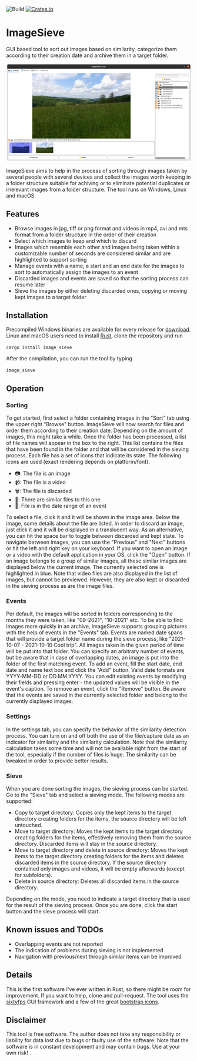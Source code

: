 ![Build](https://github.com/Futsch1/image-sieve/workflows/Build/badge.svg)
[![Crates.io](https://img.shields.io/crates/v/image_sieve.svg)](https://crates.io/crates/image_sieve)

# ImageSieve
GUI based tool to sort out images based on similarity, categorize them according to their creation date and archive them in a target folder.

![Screenshot](doc/screenshot.png?raw=true "ImageSieve")

ImageSieve aims to help in the process of sorting through images taken by several people with several devices and collect the images worth keeping in a folder structure suitable for achiving or to eliminate potential duplicates or irrelevant images from a folder structure. The tool runs on Windows, Linux and macOS.

## Features
- Browse images in jpg, tiff or png format and videos in mp4, avi and mts format from a folder structure in the order of their creation
- Select which images to keep and which to discard
- Images which resemble each other and images being taken within a customizable number of seconds are considered similar and are highlighted to support sorting
- Manage events with a name, a start and an end date for the images to sort to automatically assign the images to an event
- Discarded images and events are saved so that the sorting process can resume later
- Sieve the images by either deleting discarded ones, copying or moving kept images to a target folder

## Installation
Precompiled Windows binaries are available for every release for [download](https://github.com/Futsch1/image-sieve/releases). Linux and macOS users need to install [Rust](https://rustup.rs/), clone the repository and run

``` cargo install image_sieve ```

After the compilation, you can run the tool by typing

``` image_sieve ```

## Operation

### Sorting
To get started, first select a folder containing images in the "Sort" tab using the upper right "Browse" button. ImageSieve will now search for files and order them according to their creation date. Depending on the amount of images, this might take a while.
Once the folder has been processed, a list of file names will appear in the box to the right. This list contains the files that have been found in the folder and that will be considered in the sieving process. Each file has a set of icons that indicate its state. 
The following icons are used (exact rendering depends on platform/font):
- &#x1F4F7;: The file is an image
- &#x1F4F9;: The file is a video
- &#x1F5D1;: The file is discarded
- &#x1F500;: There are similar files to this one
- &#x1F4C5;: File is in the date range of an event

To select a file, click it and it will be shown in the image area. Below the image, some details about the file are listed. In order to discard an image, just click it and it will be displayed in a translucent way. As an alternative, you can hit the space bar to toggle between discarded and kept state. To navigate between images, you can use the "Previous" and "Next" buttons or hit the left and right key on your keyboard.
If you want to open an image or a video with the default application in your OS, click the "Open" button.
If an image belongs to a group of similar images, all these similar images are displayed below the current image. The currently selected one is highlighted in blue.
Note that video files are also displayed in the list of images, but cannot be previewed. However, they are also kept or discarded in the sieving process as are the image files.

### Events
Per default, the images will be sorted in folders corresponding to the months they were taken, like "09-2021", "10-2021" etc. To be able to find images more quickly in an archive, ImageSieve supports grouping pictures with the help of events in the "Events" tab. Events are named date spans that will provide a target folder name during the sieve process, like "2021-10-07 - 2021-10-10 Cool trip". All images taken in the given period of time will be put into that folder. You can specify an arbitrary number of events, but be aware that in case of overlapping dates, an image is put into the folder of the first matching event.
To add an event, fill the start date, end date and name text box and click the "Add" button. Valid date formats are YYYY-MM-DD or DD.MM.YYYY. You can edit existing events by modifying their fields and pressing enter - the updated values will be visible in the event's caption. To remove an event, click the "Remove" button.
Be aware that the events are saved in the currently selected folder and belong to the currently displayed images.

### Settings
In the settings tab, you can specify the behavior of the similarity detection process. You can turn on and off both the use of the file/capture
date as an indicator for similarity and the similarity calculation.
Note that the similarity calculation takes some time and will not be available right from the start of the tool, especially if the number of files is huge. The similarity can be tweaked in order to provide better results.

### Sieve
When you are done sorting the images, the sieving process can be started. Go to the "Sieve" tab and select a sieving mode. The following modes are supported:
- Copy to target directory: Copies only the kept items to the target directory creating folders for the items, the source directory will be left untouched.
- Move to target directory: Moves the kept items to the target directory creating folders for the items, effectively removing them from the source directory. Discarded items will stay in the source directory.
- Move to target directory and delete in source directory: Moves the kept items to the target directory creating folders for the items and deletes discarded items in the source directory. If the source directory contained only images and videos, it will be empty afterwards (except for subfolders).
- Delete in source directory: Deletes all discarded items in the source directory.

Depending on the mode, you need to indicate a target directory that is used for the result of the sieving process. Once you are done, click the start button and the sieve process will start.

## Known issues and TODOs
- Overlapping events are not reported
- The indication of problems during sieving is not implemented
- Navigation with previous/next through similar items can be improved

## Details
This is the first software I've ever written in Rust, so there might be room for improvement. If you want to help, clone and pull-request.
The tool uses the [sixtyfps](https://github.com/sixtyfpsui/sixtyfps) GUI framework and a few of the great [bootstrap icons](https://icons.getbootstrap.com/).

## Disclaimer
This tool is free software. The author does not take any responsibility or liability for data lost due to bugs or faulty use of the software. Note that the software is in constant development and may contain bugs. Use at your own risk!
